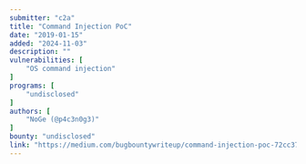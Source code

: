 ```yaml
---
submitter: "c2a"
title: "Command Injection PoC"
date: "2019-01-15"
added: "2024-11-03"
description: ""
vulnerabilities: [
    "OS command injection"
]
programs: [
    "undisclosed"
]
authors: [
    "NoGe (@p4c3n0g3)"
]
bounty: "undisclosed"
link: "https://medium.com/bugbountywriteup/command-injection-poc-72cc3743f10d"
---
```




